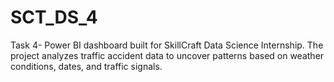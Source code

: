 # SCT_DS_4
Task 4- Power BI dashboard built for SkillCraft Data Science Internship. The project analyzes traffic accident data to uncover patterns based on weather conditions, dates, and traffic signals.
